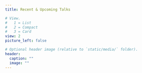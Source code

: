 ```yaml
---
title: Recent & Upcoming Talks

# View.
#   1 = List
#   2 = Compact
#   3 = Card
view: 2
picture_left: false

# Optional header image (relative to `static/media/` folder).
header:
  caption: ""
  image: ""
---
```

